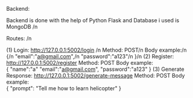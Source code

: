 Backend:


Backend is done with the help of Python Flask and Database i used is MongoDB   /n

Routes:  /n

(1) Login: http://127.0.0.1:5002/login     /n
    Method: POST/n
    Body example:/n     
                  {/n
                      "email":"a@gmail.com",/n
                      "password":"a123"/n
                  }/n
(2) Register: http://127.0.0.1:5002/register
    Method: POST
    Body example:      
                  {
                      "name":"a"
                      "email":"a@gmail.com",
                      "password":"a123"
                  }
(3) Generate Response: http://127.0.0.1:5002/generate-message
    Method: POST
    Body example:      
                  {
                    "prompt": "Tell me how to learn helicopter"
                  }
